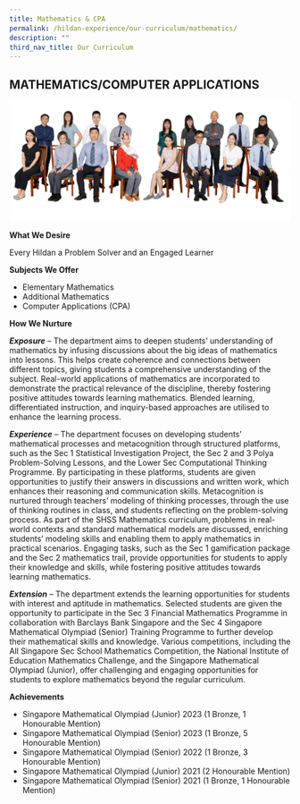 ```yaml
---
title: Mathematics & CPA
permalink: /hildan-experience/our-curriculum/mathematics/
description: ""
third_nav_title: Our Curriculum
---
```

MATHEMATICS/COMPUTER APPLICATIONS
-----------
![](/images/Staff/maths.jpg)

**What We Desire**

Every Hildan a Problem Solver and an Engaged Learner

**Subjects We Offer**

* Elementary Mathematics
* Additional Mathematics
* Computer Applications (CPA)

**How We Nurture**

**_Exposure_** – The department aims to deepen students’ understanding of mathematics by infusing discussions about the big ideas of mathematics into lessons. This helps create coherence and connections between different topics, giving students a comprehensive understanding of the subject. Real-world applications of mathematics are incorporated to demonstrate the practical relevance of the discipline, thereby fostering positive attitudes towards learning mathematics. Blended learning, differentiated instruction, and inquiry-based approaches are utilised to enhance the learning process.

**_Experience_** – The department focuses on developing students’ mathematical processes and metacognition through structured platforms, such as the Sec 1 Statistical Investigation Project, the Sec 2 and 3 Polya Problem-Solving Lessons, and the Lower Sec Computational Thinking Programme. By participating in these platforms, students are given opportunities to justify their answers in discussions and written work, which enhances their reasoning and communication skills. Metacognition is nurtured through teachers’ modeling of thinking processes, through the use of thinking routines in class, and students reflecting on the problem-solving process. As part of the SHSS Mathematics curriculum, problems in real-world contexts and standard mathematical models are discussed, enriching students’ modeling skills and enabling them to apply mathematics in practical scenarios. Engaging tasks, such as the Sec 1 gamification package and the Sec 2 mathematics trail, provide opportunities for students to apply their knowledge and skills, while fostering positive attitudes towards learning mathematics.

**_Extension_** – The department extends the learning opportunities for students with interest and aptitude in mathematics. Selected students are given the opportunity to participate in the Sec 3 Financial Mathematics Programme in collaboration with Barclays Bank Singapore and the Sec 4 Singapore Mathematical Olympiad (Senior) Training Programme to further develop their mathematical skills and knowledge. Various competitions, including the All Singapore Sec School Mathematics Competition, the National Institute of Education Mathematics Challenge, and the Singapore Mathematical Olympiad (Junior), offer challenging and engaging opportunities for students to explore mathematics beyond the regular curriculum.

**Achievements**

* Singapore Mathematical Olympiad (Junior) 2023 (1 Bronze, 1 Honourable Mention)
* Singapore Mathematical Olympiad (Senior) 2023 (1 Bronze, 5 Honourable Mention)
* Singapore Mathematical Olympiad (Senior) 2022 (1 Bronze, 3 Honourable Mention)
* Singapore Mathematical Olympiad (Junior) 2021 (2 Honourable Mention)
* Singapore Mathematical Olympiad (Senior) 2021 (1 Bronze, 1 Honourable Mention)